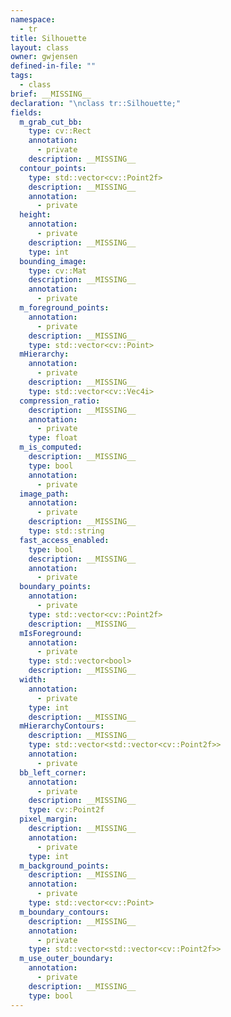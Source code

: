 ```yaml
---
namespace:
  - tr
title: Silhouette
layout: class
owner: gwjensen
defined-in-file: ""
tags:
  - class
brief: __MISSING__
declaration: "\nclass tr::Silhouette;"
fields:
  m_grab_cut_bb:
    type: cv::Rect
    annotation:
      - private
    description: __MISSING__
  contour_points:
    type: std::vector<cv::Point2f>
    description: __MISSING__
    annotation:
      - private
  height:
    annotation:
      - private
    description: __MISSING__
    type: int
  bounding_image:
    type: cv::Mat
    description: __MISSING__
    annotation:
      - private
  m_foreground_points:
    annotation:
      - private
    description: __MISSING__
    type: std::vector<cv::Point>
  mHierarchy:
    annotation:
      - private
    description: __MISSING__
    type: std::vector<cv::Vec4i>
  compression_ratio:
    description: __MISSING__
    annotation:
      - private
    type: float
  m_is_computed:
    description: __MISSING__
    type: bool
    annotation:
      - private
  image_path:
    annotation:
      - private
    description: __MISSING__
    type: std::string
  fast_access_enabled:
    type: bool
    description: __MISSING__
    annotation:
      - private
  boundary_points:
    annotation:
      - private
    type: std::vector<cv::Point2f>
    description: __MISSING__
  mIsForeground:
    annotation:
      - private
    type: std::vector<bool>
    description: __MISSING__
  width:
    annotation:
      - private
    type: int
    description: __MISSING__
  mHierarchyContours:
    description: __MISSING__
    type: std::vector<std::vector<cv::Point2f>>
    annotation:
      - private
  bb_left_corner:
    annotation:
      - private
    description: __MISSING__
    type: cv::Point2f
  pixel_margin:
    description: __MISSING__
    annotation:
      - private
    type: int
  m_background_points:
    description: __MISSING__
    annotation:
      - private
    type: std::vector<cv::Point>
  m_boundary_contours:
    description: __MISSING__
    annotation:
      - private
    type: std::vector<std::vector<cv::Point2f>>
  m_use_outer_boundary:
    annotation:
      - private
    description: __MISSING__
    type: bool
---
```

